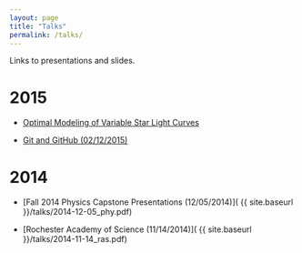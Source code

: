 ```yaml
---
layout: page
title: "Talks"
permalink: /talks/
---
```


Links to presentations and slides.

# 2015

- [Optimal Modeling of Variable Star Light Curves](
    http://cs.oswego.edu/~dwysocki/presentations/2015-04-15_quest_lightcurve.pdf)

- [Git and GitHub (02/12/2015)](
    https://www.youtube.com/watch?v=irZF1VYDHJA)

# 2014

- [Fall 2014 Physics Capstone Presentations (12/05/2014)](
    {{ site.baseurl }}/talks/2014-12-05_phy.pdf)

- [Rochester Academy of Science (11/14/2014)](
    {{ site.baseurl }}/talks/2014-11-14_ras.pdf)

